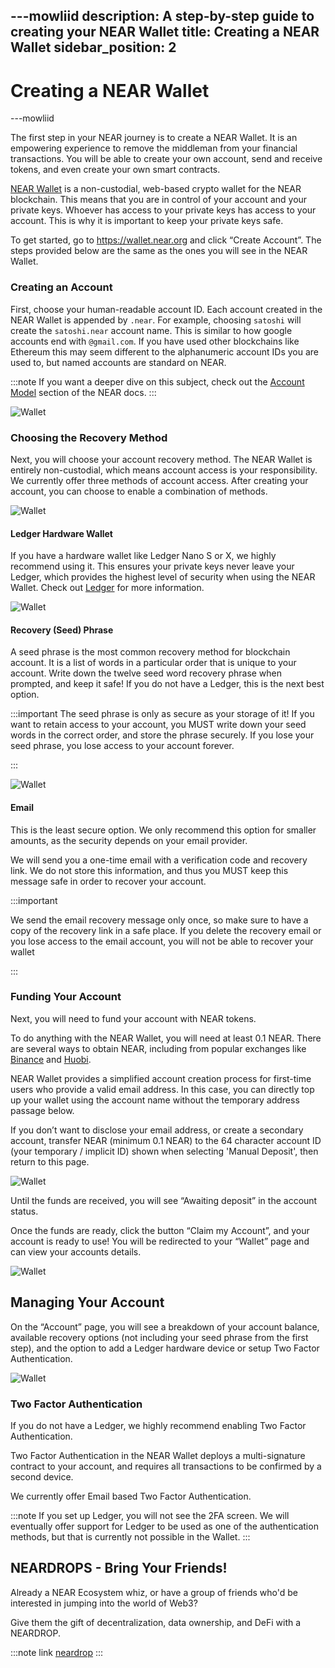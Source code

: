 ---mowliid
description: A step-by-step guide to creating your NEAR Wallet
title: Creating a NEAR Wallet
sidebar_position: 2
---

# Creating a NEAR Wallet
---mowliid

The first step in your NEAR journey is to create a NEAR Wallet. It is an empowering experience to remove the middleman from your financial transactions. You will be able to create your own account, send and receive tokens, and even create your own smart contracts.

[NEAR Wallet](https://wallet.near.org) is a non-custodial, web-based crypto wallet for the NEAR blockchain. This means that you are in control of your account and your private keys. Whoever has access to your private keys has access to your account. This is why it is important to keep your private keys safe.

To get started, go to https://wallet.near.org and click “Create Account”. The steps provided below are the same as the ones you will see in the NEAR Wallet.

### Creating an Account

First, choose your human-readable account ID. Each account created in the NEAR Wallet is appended by `.near`. For example, choosing `satoshi` will create the `satoshi.near` account name. This is similar to how google accounts end with `@gmail.com`. If you have used other blockchains like Ethereum this may seem different to the alphanumeric account IDs you are used to, but named accounts are standard on NEAR. 

:::note
If you want a deeper dive on this subject, check out the [Account Model](https://docs.near.org/concepts/basics/accounts/model) section of the NEAR docs.
:::

![Wallet](/images/wallet1.png)

### Choosing the Recovery Method

Next, you will choose your account recovery method. The NEAR Wallet is entirely non-custodial, which means account access is your responsibility. We currently offer three methods of account access. After creating your account, you can choose to enable a combination of methods.

![Wallet](/images/wallet2.png)

#### Ledger Hardware Wallet

If you have a hardware wallet like Ledger Nano S or X, we highly recommend using it. This ensures your private keys never leave your Ledger, which provides the highest level of security when using the NEAR Wallet. Check out [Ledger](https://www.ledger.com/) for more information.

![Wallet](/images/wallet3.png)

#### Recovery (Seed) Phrase

A seed phrase is the most common recovery method for blockchain account. It is a list of words in a particular order that is unique to your account. Write down the twelve seed word recovery phrase when prompted, and keep it safe! If you do not have a Ledger, this is the next best option.

:::important
The seed phrase is only as secure as your storage of it! If you want to retain access to your account, you MUST write down your seed words in the correct order, and store the phrase securely. If you lose your seed phrase, you lose access to your account forever.

:::

![Wallet](/images/wallet4.png)

#### Email

This is the least secure option. We only recommend this option for smaller amounts, as the security depends on your email provider.

We will send you a one-time email with a verification code and recovery link. We do not store this information, and thus you MUST keep this message safe in order to recover your account.

:::important

We send the email recovery message only once, so make sure to have a copy of the recovery link in a safe place. If you delete the recovery email or you lose access to the email account, you will not be able to recover your wallet

:::


### Funding Your Account

Next, you will need to fund your account with NEAR tokens.

To do anything with the NEAR Wallet, you will need at least 0.1 NEAR. There are several ways to obtain NEAR, including from popular exchanges like [Binance](https://www.binance.com/en) and [Huobi](https://www.huobi.com/en-us/).

NEAR Wallet provides a simplified account creation process for first-time users who provide a valid email address. In this case, you can directly top up your wallet using the account name without the temporary address passage below.

If you don’t want to disclose your email address, or create a secondary account, transfer NEAR (minimum 0.1 NEAR) to the 64 character account ID (your temporary / implicit ID) shown when selecting 'Manual Deposit', then return to this page.

![Wallet](/images/wallet5.png)

Until the funds are received, you will see “Awaiting deposit” in the account status.

Once the funds are ready, click the button “Claim my Account”, and your account is ready to use! You will be redirected to your “Wallet” page and can view your accounts details.

![Wallet](/images/wallet6.png)

## Managing Your Account

On the “Account” page, you will see a breakdown of your account balance, available recovery options (not including your seed phrase from the first step), and the option to add a Ledger hardware device or setup Two Factor Authentication.

![Wallet](/images/wallet7.png)

### Two Factor Authentication

If you do not have a Ledger, we highly recommend enabling Two Factor Authentication.

Two Factor Authentication in the NEAR Wallet deploys a multi-signature contract to your account, and requires all transactions to be confirmed by a second device.

We currently offer Email based Two Factor Authentication.

:::note
If you set up Ledger, you will not see the 2FA screen. We will eventually offer support for Ledger to be used as one of the authentication methods, but that is currently not possible in the Wallet.
:::

## NEARDROPS - Bring Your Friends!

Already a NEAR Ecosystem whiz, or have a group of friends who'd be interested in jumping into the world of Web3?

Give them the gift of decentralization, data ownership, and DeFi with a NEARDROP.

:::note link
[neardrop](./neardrop.md)
:::
